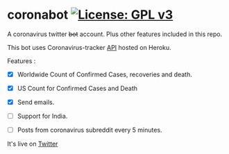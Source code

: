 # coronabot [![License: GPL v3](https://img.shields.io/badge/License-GPLv3-blue.svg)](https://www.gnu.org/licenses/gpl-3.0)

A coronavirus twitter ~~bot~~ account. Plus other features included in this repo.

This bot uses Coronavirus-tracker [API](https://coronavirus-tracker-api.herokuapp.com/all) hosted on Heroku.

Features : 

- [x] Worldwide Count of Confirmed Cases, recoveries and death.
- [x] US Count for Confirmed Cases and Death
- [x] Send emails.
- [ ] Support for India.
- [ ] Posts from coronavirus subreddit every 5 minutes. 


It's live on [Twitter](https://twitter.com/thecovidude)

<script async src="https://platform.twitter.com/widgets.js" charset="utf-8"></script> 
